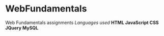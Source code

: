 # WebFundamentals
Web Fundamentals assignments 
_Languages used_
__HTML
JavaScript
CSS
JQuery
MySQL__
